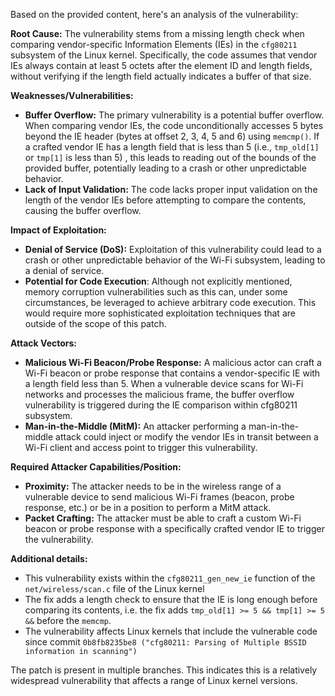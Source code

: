 Based on the provided content, here's an analysis of the vulnerability:

**Root Cause:**
The vulnerability stems from a missing length check when comparing vendor-specific Information Elements (IEs) in the `cfg80211` subsystem of the Linux kernel. Specifically, the code assumes that vendor IEs always contain at least 5 octets after the element ID and length fields, without verifying if the length field actually indicates a buffer of that size.

**Weaknesses/Vulnerabilities:**
- **Buffer Overflow:** The primary vulnerability is a potential buffer overflow. When comparing vendor IEs, the code unconditionally accesses 5 bytes beyond the IE header (bytes at offset 2, 3, 4, 5 and 6) using `memcmp()`. If a crafted vendor IE has a length field that is less than 5 (i.e., `tmp_old[1]` or `tmp[1]` is less than 5) , this leads to reading out of the bounds of the provided buffer, potentially leading to a crash or other unpredictable behavior.
- **Lack of Input Validation:** The code lacks proper input validation on the length of the vendor IEs before attempting to compare the contents, causing the buffer overflow.

**Impact of Exploitation:**
- **Denial of Service (DoS):** Exploitation of this vulnerability could lead to a crash or other unpredictable behavior of the Wi-Fi subsystem, leading to a denial of service.
- **Potential for Code Execution**:  Although not explicitly mentioned, memory corruption vulnerabilities such as this can, under some circumstances, be leveraged to achieve arbitrary code execution. This would require more sophisticated exploitation techniques that are outside of the scope of this patch.

**Attack Vectors:**
- **Malicious Wi-Fi Beacon/Probe Response:** A malicious actor can craft a Wi-Fi beacon or probe response that contains a vendor-specific IE with a length field less than 5. When a vulnerable device scans for Wi-Fi networks and processes the malicious frame, the buffer overflow vulnerability is triggered during the IE comparison within cfg80211 subsystem.
- **Man-in-the-Middle (MitM):** An attacker performing a man-in-the-middle attack could inject or modify the vendor IEs in transit between a Wi-Fi client and access point to trigger this vulnerability.

**Required Attacker Capabilities/Position:**
- **Proximity:** The attacker needs to be in the wireless range of a vulnerable device to send malicious Wi-Fi frames (beacon, probe response, etc.) or be in a position to perform a MitM attack.
- **Packet Crafting:** The attacker must be able to craft a custom Wi-Fi beacon or probe response with a specifically crafted vendor IE to trigger the vulnerability.

**Additional details:**
- This vulnerability exists within the `cfg80211_gen_new_ie` function of the `net/wireless/scan.c` file of the Linux kernel
- The fix adds a length check to ensure that the IE is long enough before comparing its contents, i.e. the fix adds `tmp_old[1] >= 5 && tmp[1] >= 5 &&` before the `memcmp`.
- The vulnerability affects Linux kernels that include the vulnerable code since commit `0b8fb8235be8 ("cfg80211: Parsing of Multiple BSSID information in scanning")`

The patch is present in multiple branches. This indicates this is a relatively widespread vulnerability that affects a range of Linux kernel versions.